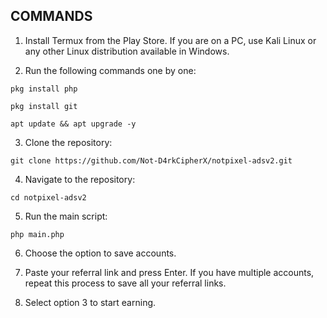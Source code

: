 ## COMMANDS ##
1. Install Termux from the Play Store. If you are on a PC, use Kali Linux or any other Linux distribution available in Windows.

2. Run the following commands one by one:
```
pkg install php
```
```
pkg install git
```
```
apt update && apt upgrade -y
```
3. Clone the repository:
```
git clone https://github.com/Not-D4rkCipherX/notpixel-adsv2.git
```
4. Navigate to the repository:
```
cd notpixel-adsv2
```
5. Run the main script:
```
php main.php
```
6. Choose the option to save accounts.

7. Paste your referral link and press Enter. If you have multiple accounts, repeat this process to save all your referral links.

8. Select option 3 to start earning.
